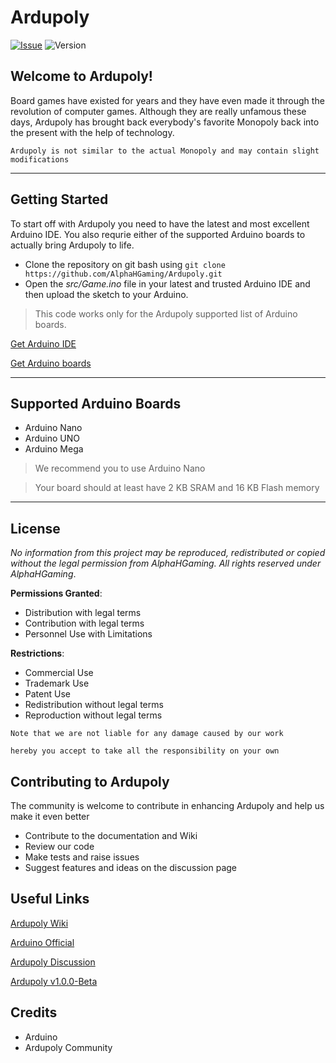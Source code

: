 # **Ardupoly**

[![Issue](https://img.shields.io/github/issues/CodedGamer56/Ardupoly)](https://github.com/CodedGamer56/Ardupoly/issues) ![Version](https://img.shields.io/badge/Version-1.0.0-blue)

## Welcome to Ardupoly!

Board games have existed for years and they have even made it through the revolution of computer games. Although they are really unfamous these days, Ardupoly has brought back everybody's favorite Monopoly back into the present with the help of technology.

```Ardupoly is not similar to the actual Monopoly and may contain slight modifications```

---

## Getting Started

To start off with Ardupoly you need to have the latest and most excellent Arduino IDE. You also requrie either of the supported Arduino boards to actually bring Ardupoly to life.

+ Clone the repository on git bash using ```git clone https://github.com/AlphaHGaming/Ardupoly.git```
+ Open the _src/Game.ino_ file in your latest and trusted Arduino IDE and then upload the sketch to your Arduino. 

> This code works only for the Ardupoly supported list of Arduino boards.

[Get Arduino IDE](https://www.arduino.cc/en/software)

[Get Arduino boards](https://store.arduino.cc)

---

## Supported Arduino Boards

+ Arduino Nano
+ Arduino UNO
+ Arduino Mega

> We recommend you to use Arduino Nano

> Your board should at least have 2 KB SRAM and 16 KB Flash memory

---

## License

*No information from this project may be reproduced, redistributed or copied without the legal permission from AlphaHGaming.* 
*All rights reserved under AlphaHGaming*.

**Permissions Granted**: 
+ Distribution with legal terms
+ Contribution with legal terms
+ Personnel Use with Limitations

**Restrictions**:
+ Commercial Use
+ Trademark Use
+ Patent Use
+ Redistribution without legal terms
+ Reproduction without legal terms

```Note that we are not liable for any damage caused by our work``` 

```hereby you accept to take all the responsibility on your own```

## Contributing to Ardupoly

The community is welcome to contribute in enhancing Ardupoly and help us make it even better

+ Contribute to the documentation and Wiki
+ Review our code 
+ Make tests and raise issues
+ Suggest features and ideas on the discussion page

## Useful Links

[Ardupoly Wiki](https://github.com/AlphaHGaming/Ardupoly/wiki)

[Arduino Official](https://arduino.cc)

[Ardupoly Discussion](https://github.com/AlphaHGaming/Ardupoly/discussions)

[Ardupoly v1.0.0-Beta](https://github.com/AlphaHGaming/Ardupoly/releases/tag/v1.0.0-beta)

## Credits

+ Arduino
+ Ardupoly Community

